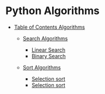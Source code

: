 # Python Algorithms

<a name="table-of-contents"></a>

* [Table of Contents Algorithms](#table-of-contents-algorithms)
	* [Search Algorithms](#table-of-contents-algorithms-search)
		* [Linear Search](#table-of-contents-algorithms-linear-search)
		* [Binary Search](#table-of-contents-algorithms-binary-search)
		
	* [Sort Algorithms](#table-of-contents-algorithms-sort)
		* [Selection sort](#table-of-contents-algorithms-sort-selection)
		* [Selection sort](#table-of-contents-algorithms-sort-merge)
		

<a name="table-of-contents-algorithms"></a>
<a name="table-of-contents-algorithms-search"></a>
<a name="table-of-contents-algorithms-linear-search"></a>
<a name="table-of-contents-algorithms-binary-search"></a>

<a name="table-of-contents-algorithms-sort"></a>
<a name="table-of-contents-algorithms-sort-selection"></a>
<a name="table-of-contents-algorithms-sort-merge"></a>